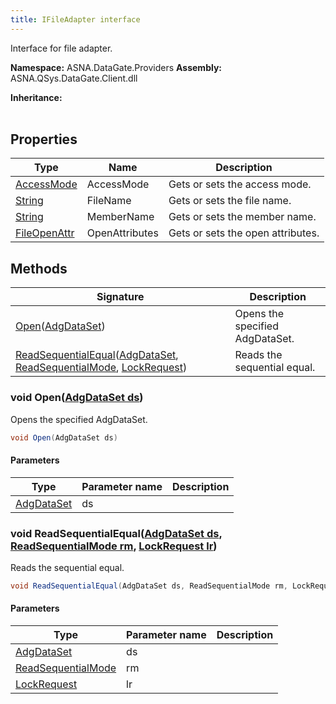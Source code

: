 ```yaml
---
title: IFileAdapter interface
---
```


Interface for file adapter.

**Namespace:** ASNA.DataGate.Providers
**Assembly:** ASNA.QSys.DataGate.Client.dll

**Inheritance:** 
<br>
<br>

## Properties

| Type | Name | Description
| --- | --- | --- 
| [AccessMode](https://learn.microsoft.com/en-us/dotnet/api/) | AccessMode | Gets or sets the access mode. |
| [String](https://learn.microsoft.com/en-us/dotnet/api/system.string?view=net-8.0) | FileName | Gets or sets the file name. |
| [String](https://learn.microsoft.com/en-us/dotnet/api/system.string?view=net-8.0) | MemberName | Gets or sets the member name. |
| [FileOpenAttr](/reference/data-gate-providers/file-open-attr.html) | OpenAttributes | Gets or sets the open attributes. |

## Methods

| Signature | Description |
| --- | --- |
| [Open](#open-adgdataset-)([AdgDataSet](/reference/data-gate-client/adg-data-set.html)) | Opens the specified AdgDataSet.
| [ReadSequentialEqual](#readsequentialequal-adgdataset-readsequentialmode-lockrequest-)([AdgDataSet](/reference/data-gate-client/adg-data-set.html), [ReadSequentialMode](https://learn.microsoft.com/en-us/dotnet/api/), [LockRequest](https://learn.microsoft.com/en-us/dotnet/api/)) | Reads the sequential equal.

### void Open([AdgDataSet ds](/reference/data-gate-client/adg-data-set.html))

Opens the specified AdgDataSet.

```cs
void Open(AdgDataSet ds)
```

#### Parameters

| Type | Parameter name | Description
| --- | --- | ---
| [AdgDataSet](/reference/data-gate-client/adg-data-set.html) | ds | 

### void ReadSequentialEqual([AdgDataSet ds](/reference/data-gate-client/adg-data-set.html), [ReadSequentialMode rm](https://learn.microsoft.com/en-us/dotnet/api/), [LockRequest lr](https://learn.microsoft.com/en-us/dotnet/api/))

Reads the sequential equal.

```cs
void ReadSequentialEqual(AdgDataSet ds, ReadSequentialMode rm, LockRequest lr)
```

#### Parameters

| Type | Parameter name | Description
| --- | --- | ---
| [AdgDataSet](/reference/data-gate-client/adg-data-set.html) | ds | 
| [ReadSequentialMode](https://learn.microsoft.com/en-us/dotnet/api/) | rm | 
| [LockRequest](https://learn.microsoft.com/en-us/dotnet/api/) | lr | 
